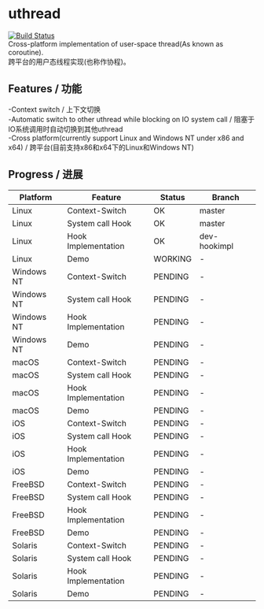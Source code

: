 # uthread
[![Build Status](https://github.com/liuziangexit/uthread/workflows/build/badge.svg)](https://github.com/liuziangexit/uthread/actions)
<br>
Cross-platform implementation of user-space thread(As known as coroutine).
<br>
跨平台的用户态线程实现(也称作协程)。
<h2>Features / 功能</h2>
-Context switch / 上下文切换
<br>
-Automatic switch to other uthread while blocking on IO system call / 阻塞于IO系统调用时自动切换到其他uthread
<br>
-Cross platform(currently support Linux and Windows NT under x86 and x64) / 跨平台(目前支持x86和x64下的Linux和Windows NT)
<h2>Progress / 进展</h2>

| Platform | Feature | Status | Branch |
| -------- | ------- | ------ | ------ |
| Linux    |Context-Switch|OK |  master|
| Linux    |System call Hook|OK|master |
| Linux    |Hook Implementation|OK|dev-hookimpl|
| Linux    |  Demo   |WORKING |-|
|Windows NT|Context-Switch|PENDING|-|
|Windows NT|System call Hook|PENDING|-|
|Windows NT|Hook Implementation|PENDING|-|
|Windows NT|  Demo   |PENDING|-|
| macOS    |Context-Switch|PENDING|-|
| macOS    |System call Hook|PENDING|-|
| macOS    |Hook Implementation|PENDING|-|
| macOS    |  Demo   |PENDING |-|
| iOS      |Context-Switch|PENDING|-|
| iOS      |System call Hook|PENDING|-|
| iOS      |Hook Implementation|PENDING|-|
| iOS      |  Demo   |PENDING|-|
| FreeBSD  |Context-Switch|PENDING|-|
| FreeBSD  |System call Hook|PENDING|-|
| FreeBSD  |Hook Implementation|PENDING|-|
| FreeBSD  |  Demo   |PENDING|-|
| Solaris  |Context-Switch|PENDING|-|
| Solaris  |System call Hook|PENDING|-|
| Solaris  |Hook Implementation|PENDING|-|
| Solaris  |  Demo   |PENDING|-|
